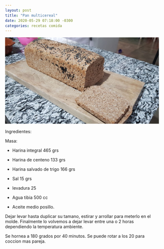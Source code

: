 ```yaml
---
layout: post
title: "Pan multicereal"
date: 2020-05-29 07:18:00 -0300
categories: recetas comida
---
```

![Pan multicereal](/assets/posts/2020-05-29-pancito-multicereal.jpeg)


Ingredientes:

Masa:
- Harina integral 465 grs
- Harina de centeno 133 grs
- Harina salvado de trigo 166 grs
- Sal 15 grs
- levadura 25

- Agua tibia 500 cc
- Aceite medio posillo.

Dejar levar hasta duplicar su tamano, estirar y arrollar para meterlo en el molde. Finalmente lo volvemos a dejar levar entre una o 2 horas dependiendo la temperatura ambiente.

Se hornea a 180 grados por 40 minutos. Se puede rotar a los 20 para coccion mas pareja.
